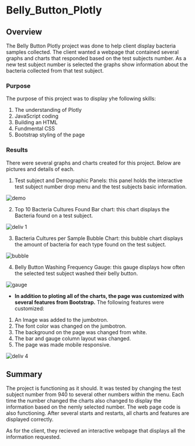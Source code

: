 # Belly_Button_Plotly
## Overview
The Belly Button Plotly project was done to help client display bacteria samples collected. The client wanted a webpage that contained several graphs
and charts that responded based on the test subjects number. As a new test subject number is selected the graphs show information about the bacteria collected from that test subject. 

### Purpose
The purpose of this project was to display yhe following skills:
1. The understanding of Plotly
2. JavaScript coding
3. Building an HTML 
4. Fundmental CSS 
5. Bootstrap styling of the page

### Results
There were several graphs and charts created for this project. Below are pictures and details of each.
1. Test subject and Demographic Panels: this panel holds the interactive test subject number drop menu and the test subjects basic information. 

![demo](https://user-images.githubusercontent.com/105830665/195492119-484309aa-f17a-4ff6-a45a-ff9863d018e8.png)

2. Top 10 Bacteria Cultures Found Bar chart: this chart displays the Bacteria found on a test subject. 

![deliv 1](https://user-images.githubusercontent.com/105830665/195492169-42a650ef-3c39-4457-b520-1c3705e269c5.png)

3. Bacteria Cultures per Sample Bubble Chart: this bubble chart displays the amount of bacteria for each type found on the test subject.

![bubble](https://user-images.githubusercontent.com/105830665/195492361-6fdf952f-fb14-430d-b3d7-dbc17e8fb65f.png)

4. Belly Button Washing Frequency Gauge: this gauge displays how often the selected test subject washed their belly button.

![gauge](https://user-images.githubusercontent.com/105830665/195492535-ecf53dae-0d21-4e3a-b3e2-3fd3d6525205.png)

- **In addition to ploting all of the charts, the page was customized with several features from Bootstrap.** 
The following features were customized:
1. An Image was added to the jumbotron.
2. The font color was changed on the jumbotron.
3. The background on the page was changed from white.
4. The bar and gauge column layout was changed.
5. The page was made mobile responsive.

![deliv 4](https://user-images.githubusercontent.com/105830665/195493066-02b597fc-3118-4ff3-b551-4c81ab3532f7.png)

## Summary
The project is functioning as it should. It was tested by changing the test subject number from 940 to several other numbers within the menu. Each time the number changed the charts also changed to display the information based on the nemly selected number. The web page code is also functioning. After several starts and restarts, all charts and features are displayed correctly. 

As for the client, they recieved an interactive webpage that displays all the information requested. 